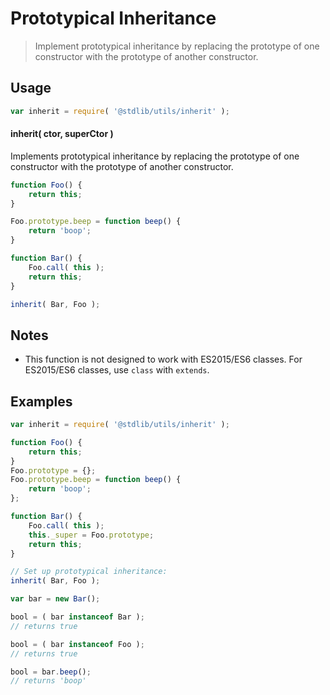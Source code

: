 # Prototypical Inheritance

> Implement prototypical inheritance by replacing the prototype of one constructor with the prototype of another constructor.


<section class="intro">

</section>

<!-- /.intro -->


<section class="usage">

## Usage

``` javascript
var inherit = require( '@stdlib/utils/inherit' );
```

#### inherit( ctor, superCtor )

Implements prototypical inheritance by replacing the prototype of one constructor with the prototype of another constructor.

``` javascript
function Foo() {
    return this;
}

Foo.prototype.beep = function beep() {
    return 'boop';
}

function Bar() {
    Foo.call( this );
    return this;
}

inherit( Bar, Foo );
```

</section>

<!-- /.usage -->


<section class="notes">

## Notes

* This function is not designed to work with ES2015/ES6 classes. For ES2015/ES6 classes, use `class` with `extends`.

</section>

<!-- /.notes -->


<section class="examples">

## Examples

``` javascript
var inherit = require( '@stdlib/utils/inherit' );

function Foo() {
    return this;
}
Foo.prototype = {};
Foo.prototype.beep = function beep() {
    return 'boop';
};

function Bar() {
    Foo.call( this );
    this._super = Foo.prototype;
    return this;
}

// Set up prototypical inheritance:
inherit( Bar, Foo );

var bar = new Bar();

bool = ( bar instanceof Bar );
// returns true

bool = ( bar instanceof Foo );
// returns true

bool = bar.beep();
// returns 'boop'
```

</section>

<!-- /.examples -->


<section class="links">

</section>

<!-- /.links -->
